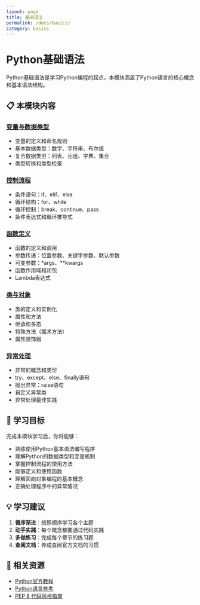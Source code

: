 ```yaml
---
layout: page
title: 基础语法
permalink: /docs/basics/
category: basics
---
```


# Python基础语法

Python基础语法是学习Python编程的起点，本模块涵盖了Python语言的核心概念和基本语法结构。

## 📋 本模块内容

### [变量与数据类型](variables/)
- 变量的定义和命名规则
- 基本数据类型：数字、字符串、布尔值
- 复合数据类型：列表、元组、字典、集合
- 类型转换和类型检查

### [控制流程](control-flow/)
- 条件语句：if、elif、else
- 循环结构：for、while
- 循环控制：break、continue、pass
- 条件表达式和循环推导式

### [函数定义](functions/)
- 函数的定义和调用
- 参数传递：位置参数、关键字参数、默认参数
- 可变参数：*args、**kwargs
- 函数作用域和闭包
- Lambda表达式

### [类与对象](classes/)
- 类的定义和实例化
- 属性和方法
- 继承和多态
- 特殊方法（魔术方法）
- 属性装饰器

### [异常处理](exceptions/)
- 异常的概念和类型
- try、except、else、finally语句
- 抛出异常：raise语句
- 自定义异常类
- 异常处理最佳实践

## 🎯 学习目标

完成本模块学习后，你将能够：

- 熟练使用Python基本语法编写程序
- 理解Python的数据类型和变量机制
- 掌握控制流程的使用方法
- 能够定义和使用函数
- 理解面向对象编程的基本概念
- 正确处理程序中的异常情况

## 💡 学习建议

1. **循序渐进**：按照顺序学习各个主题
2. **动手实践**：每个概念都要通过代码实践
3. **多做练习**：完成每个章节的练习题
4. **查阅文档**：养成查阅官方文档的习惯

## 🔗 相关资源

- [Python官方教程](https://docs.python.org/3/tutorial/)
- [Python语言参考](https://docs.python.org/3/reference/)
- [PEP 8 代码风格指南](https://www.python.org/dev/peps/pep-0008/)